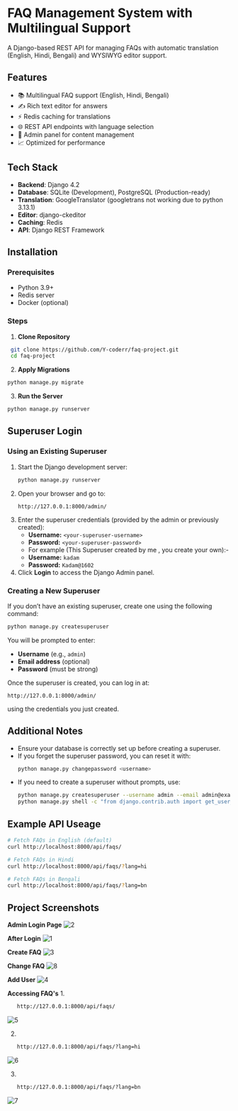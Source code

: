 # FAQ Management System with Multilingual Support

A Django-based REST API for managing FAQs with automatic translation (English, Hindi, Bengali) and WYSIWYG editor support.

## Features

- 📚 Multilingual FAQ support (English, Hindi, Bengali)
- ✍️ Rich text editor for answers
- ⚡ Redis caching for translations
- 🌐 REST API endpoints with language selection
- 🔐 Admin panel for content management
- 📈 Optimized for performance

## Tech Stack

- **Backend**: Django 4.2
- **Database**: SQLite (Development), PostgreSQL (Production-ready)
- **Translation**: GoogleTranslator (googletrans not working due to python 3.13.1)
- **Editor**: django-ckeditor
- **Caching**: Redis
- **API**: Django REST Framework

## Installation

### Prerequisites
- Python 3.9+
- Redis server
- Docker (optional)

### Steps

1. **Clone Repository**
```bash
 git clone https://github.com/Y-coderr/faq-project.git
 cd faq-project
```

2. **Apply Migrations**
```bash
python manage.py migrate
```

3. **Run the Server**
```bash
python manage.py runserver
```

## Superuser Login

### Using an Existing Superuser
1. Start the Django development server:
   ```bash
   python manage.py runserver
   ```
2. Open your browser and go to:
   ```
   http://127.0.0.1:8000/admin/
   ```
3. Enter the superuser credentials (provided by the admin or previously created):
   - **Username:** `<your-superuser-username>`
   - **Password:** `<your-superuser-password>`
   - For example (This Superuser created by me , you create your own):-
   - **Username:** `kadam`
   - **Password:** `Kadam@1602`
4. Click **Login** to access the Django Admin panel.

### Creating a New Superuser
If you don’t have an existing superuser, create one using the following command:
```bash
python manage.py createsuperuser
```
You will be prompted to enter:
- **Username** (e.g., `admin`)
- **Email address** (optional)
- **Password** (must be strong)

Once the superuser is created, you can log in at:
```
http://127.0.0.1:8000/admin/
```
using the credentials you just created.

## Additional Notes
- Ensure your database is correctly set up before creating a superuser.
- If you forget the superuser password, you can reset it with:
  ```bash
  python manage.py changepassword <username>
  ```
- If you need to create a superuser without prompts, use:
  ```bash
  python manage.py createsuperuser --username admin --email admin@example.com --noinput
  python manage.py shell -c "from django.contrib.auth import get_user_model; User = get_user_model(); User.objects.filter(username='admin').update(password='pbkdf2_sha256$...')"


## Example API Useage
```bash
# Fetch FAQs in English (default)
curl http://localhost:8000/api/faqs/

# Fetch FAQs in Hindi
curl http://localhost:8000/api/faqs/?lang=hi

# Fetch FAQs in Bengali
curl http://localhost:8000/api/faqs/?lang=bn
```

  
## Project Screenshots
   **Admin Login Page**
![2](https://github.com/user-attachments/assets/a2a2d137-5de4-44ba-8e71-80057e36752e)


   **After Login**
![1](https://github.com/user-attachments/assets/71463e2b-a4e5-4f9c-940d-35884fab12a6)


   **Create FAQ**
![3](https://github.com/user-attachments/assets/df4a45de-8d9f-406b-a87b-2d81b397419b)


   **Change FAQ**
![8](https://github.com/user-attachments/assets/c73e8382-648d-4988-aef8-51e38e27a275)


   **Add User**
![4](https://github.com/user-attachments/assets/ff697126-0904-4120-a352-dd036ef1db8e)


   **Accessing FAQ's**
   1.
   ```bash
      http://127.0.0.1:8000/api/faqs/
   ```
![5](https://github.com/user-attachments/assets/95c51b04-2418-43af-a8ab-f5faaf9cbf68)


   2.
   ```bash
      http://127.0.0.1:8000/api/faqs/?lang=hi
   ```
![6](https://github.com/user-attachments/assets/90e3f3d4-27e0-4fbe-9318-96e40ead062c)


   3.
   ```bash
      http://127.0.0.1:8000/api/faqs/?lang=bn
   ```
![7](https://github.com/user-attachments/assets/35a9dfea-e973-40d5-82d8-9f38d4a55050)
